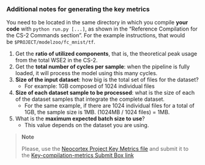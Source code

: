 

### Additional notes for generating the key metrics

You need to be located in the same directory in which you compile **your code** with `python run.py [...]`, as shown in the “Reference Compilation for the CS-2 Commands section”. For the example instructions, that would be `$PROJECT/modelzoo/fc_mnist/tf`.
1. Get the **ratio of utilized components**, that is, the theoretical peak usage from the total WSE2 in the CS-2.
2. Get the **total number of cycles per sample**: when the pipeline is fully loaded, it will process the model using this many cycles.
3. **Size of the input dataset**: how big is the total set of files for the dataset?
   * For example: 1GB composed of 1024 individual files
4. **Size of each dataset sample to be processed**: what is the size of each of the dataset samples that integrate the complete dataset.
   * For the same example, if there are 1024 individual files for a total of 1GB, the sample size is 1MB. (1024MB / 1024 files) = 1MB.
5. What is the **maximum expected batch size to use**?
   * This value depends on the dataset you are using.

  <div class="note">
    <blockquote>
      <strong>Note</strong>
      <p>Please, use the <a href="https://portal.neocortex.psc.edu/home">Neocortex Project Key Metrics file</a> and submit it to the <a href="https://cmu.app.box.com/f/2e34313bdacf410a96b28e34b7d8f4b3">Key-compilation-metrics Submit Box link</a></p>
    </blockquote>
  </div>
